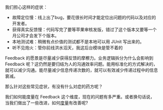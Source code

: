 我们担心这样的症状：

* 故障定位慢：线上出了bug，要花很长时间才能定位出问题的代码以及对应的开发者。
* 获得真实反馈慢：代码写完了要等苹果审核发版，错过了这个版本又要等一个月公司才会发下个版本。
* 本地测试难：稍微有点价值的测试都不是本地可以用 JUnit 写出来的。
* 听不见炮火：管你前线洪水滔天，我这后台模块是管不着的

Feedback 的愿景是尽量减少获得反馈的摩檫力。业务逻辑拆分为什么会影响到 Feedback 呢？这仍然是要归结为人的沟通效率问题。能用标准化的方式解决的，就可以减少沟通。能尽量减少信息传递次数的，就可以有效减少传递过程中的信息衰减。

那么针对这些常见症状，有没有什么对症的药方呢？

我们如何能度量在 Feedback 这个维度，现在的问题有多严重。或者换句话说，当我们做出了一些改进，如何[度量](./FeedbackMetrics.md)有改善呢?